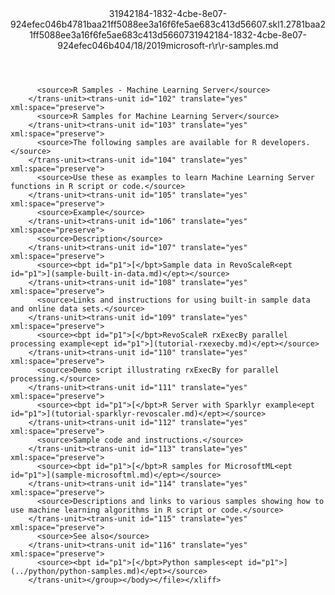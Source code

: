 <?xml version="1.0"?><xliff version="1.2" xmlns="urn:oasis:names:tc:xliff:document:1.2" xmlns:xsi="http://www.w3.org/2001/XMLSchema-instance" xsi:schemaLocation="urn:oasis:names:tc:xliff:document:1.2 xliff-core-1.2-transitional.xsd"><file datatype="xml" original="r-samples.md" source-language="en-US" target-language="en-US"><header><tool tool-id="mdxliff" tool-name="mdxliff" tool-version="1.0-d1654b2" tool-company="Microsoft" /><xliffext:skl_file_name xmlns:xliffext="urn:microsoft:content:schema:xliffextensions">31942184-1832-4cbe-8e07-924efec046b4781baa21ff5088ee3a16f6fe5ae683c413d56607.skl</xliffext:skl_file_name><xliffext:version xmlns:xliffext="urn:microsoft:content:schema:xliffextensions">1.2</xliffext:version><xliffext:ms.openlocfilehash xmlns:xliffext="urn:microsoft:content:schema:xliffextensions">781baa21ff5088ee3a16f6fe5ae683c413d56607</xliffext:ms.openlocfilehash><xliffext:ms.sourcegitcommit xmlns:xliffext="urn:microsoft:content:schema:xliffextensions">31942184-1832-4cbe-8e07-924efec046b4</xliffext:ms.sourcegitcommit><xliffext:ms.lasthandoff xmlns:xliffext="urn:microsoft:content:schema:xliffextensions">04/18/2019</xliffext:ms.lasthandoff><xliffext:ms.openlocfilepath xmlns:xliffext="urn:microsoft:content:schema:xliffextensions">microsoft-r\r\r-samples.md</xliffext:ms.openlocfilepath></header><body><group id="content" extype="content"><trans-unit id="101" translate="yes" xml:space="preserve" restype="x-metadata">
          <source>R Samples - Machine Learning Server</source>
        </trans-unit><trans-unit id="102" translate="yes" xml:space="preserve">
          <source>R Samples for Machine Learning Server</source>
        </trans-unit><trans-unit id="103" translate="yes" xml:space="preserve">
          <source>The following samples are available for R developers.</source>
        </trans-unit><trans-unit id="104" translate="yes" xml:space="preserve">
          <source>Use these as examples to learn Machine Learning Server functions in R script or code.</source>
        </trans-unit><trans-unit id="105" translate="yes" xml:space="preserve">
          <source>Example</source>
        </trans-unit><trans-unit id="106" translate="yes" xml:space="preserve">
          <source>Description</source>
        </trans-unit><trans-unit id="107" translate="yes" xml:space="preserve">
          <source><bpt id="p1">[</bpt>Sample data in RevoScaleR<ept id="p1">](sample-built-in-data.md)</ept></source>
        </trans-unit><trans-unit id="108" translate="yes" xml:space="preserve">
          <source>Links and instructions for using built-in sample data and online data sets.</source>
        </trans-unit><trans-unit id="109" translate="yes" xml:space="preserve">
          <source><bpt id="p1">[</bpt>RevoScaleR rxExecBy parallel processing example<ept id="p1">](tutorial-rxexecby.md)</ept></source>
        </trans-unit><trans-unit id="110" translate="yes" xml:space="preserve">
          <source>Demo script illustrating rxExecBy for parallel processing.</source>
        </trans-unit><trans-unit id="111" translate="yes" xml:space="preserve">
          <source><bpt id="p1">[</bpt>R Server with Sparklyr example<ept id="p1">](tutorial-sparklyr-revoscaler.md)</ept></source>
        </trans-unit><trans-unit id="112" translate="yes" xml:space="preserve">
          <source>Sample code and instructions.</source>
        </trans-unit><trans-unit id="113" translate="yes" xml:space="preserve">
          <source><bpt id="p1">[</bpt>R samples for MicrosoftML<ept id="p1">](sample-microsoftml.md)</ept></source>
        </trans-unit><trans-unit id="114" translate="yes" xml:space="preserve">
          <source>Descriptions and links to various samples showing how to use machine learning algorithms in R script or code.</source>
        </trans-unit><trans-unit id="115" translate="yes" xml:space="preserve">
          <source>See also</source>
        </trans-unit><trans-unit id="116" translate="yes" xml:space="preserve">
          <source><bpt id="p1">[</bpt>Python samples<ept id="p1">](../python/python-samples.md)</ept></source>
        </trans-unit></group></body></file></xliff>